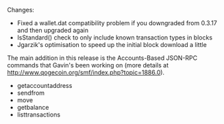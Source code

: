 Changes:
* Fixed a wallet.dat compatibility problem if you downgraded from 0.3.17 and then upgraded again
* IsStandard() check to only include known transaction types in blocks
* Jgarzik's optimisation to speed up the initial block download a little

The main addition in this release is the Accounts-Based JSON-RPC commands that Gavin's been working on (more details at http://www.qogecoin.org/smf/index.php?topic=1886.0).  
* getaccountaddress
* sendfrom
* move
* getbalance
* listtransactions
